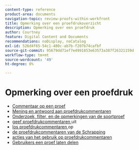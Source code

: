 ```yaml
---
content-type: reference
product-area: documents
navigation-topic: review-proofs-within-workfront
title: Opmerking over een proefdrukoverzicht
description: Opmerking over een proefdruk
author: Courtney
feature: Digital Content and Documents
recommendations: noDisplay, noCatalog
exl-id: 526d4f65-54c1-480c-ab7b-f207b74cafbf
source-git-commit: 95679dd71ef7e4991853e63573a387f26321159d
workflow-type: tm+mt
source-wordcount: '49'
ht-degree: 0%

---
```


# Opmerking over een proefdruk

* [ Commentaar op een proef ](../../../../review-and-approve-work/proofing/reviewing-proofs-within-workfront/comment-on-a-proof/comment-on-proof-1.md)
* [ Mening en antwoord aan proefdrukcommentaren ](../../../../review-and-approve-work/proofing/reviewing-proofs-within-workfront/comment-on-a-proof/view-proof-comments.md)
* [ Onderzoek, filter, en de opmerkingen van de soortproef ](../../../../review-and-approve-work/proofing/reviewing-proofs-within-workfront/comment-on-a-proof/search-filter-sort-comments.md)
* [ geef proefdrukcommentaren ](../../../../review-and-approve-work/proofing/reviewing-proofs-within-workfront/comment-on-a-proof/edit-a-proof-comment.md) uit
* [ los proefdrukcommentaren ](../../../../review-and-approve-work/proofing/reviewing-proofs-within-workfront/comment-on-a-proof/resolve-proof-comments.md) op
* [ de proefdrukcommentaren van de Schrapping ](../../../../review-and-approve-work/proofing/reviewing-proofs-within-workfront/comment-on-a-proof/delete-proof-comment.md)
* [ acties van het gebruik op proefdrukcommentaren ](../../../../review-and-approve-work/proofing/reviewing-proofs-within-workfront/comment-on-a-proof/use-actions-on-comments-in-viewer.md)
* [Gebruikers een proef laten delen](../../../../review-and-approve-work/proofing/reviewing-proofs-within-workfront/comment-on-a-proof/tag-users-to-share-proof.md)
